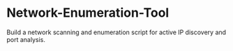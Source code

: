 # Network-Enumeration-Tool
Build a network scanning and enumeration script for active IP discovery and port analysis.
